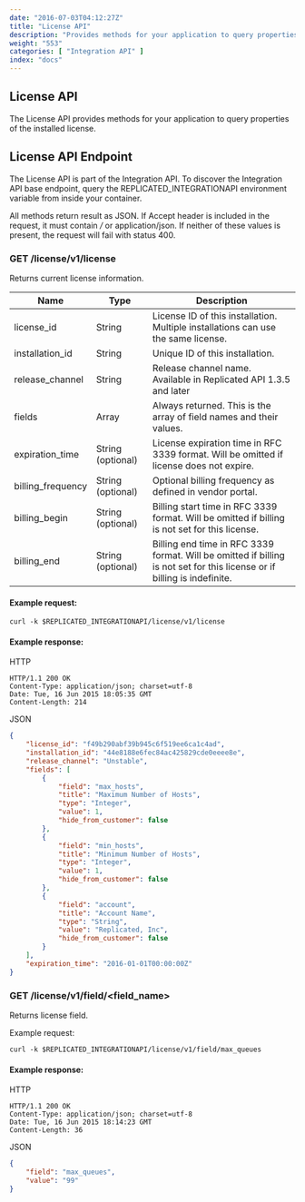 ```yaml
---
date: "2016-07-03T04:12:27Z"
title: "License API"
description: "Provides methods for your application to query properties of the installed license"
weight: "553"
categories: [ "Integration API" ]
index: "docs"
---
```


## License API

The License API provides methods for your application to query properties of the installed license.

## License API Endpoint

The License API is part of the Integration API. To discover the Integration API base endpoint, query the REPLICATED_INTEGRATIONAPI environment variable from inside your container.

All methods return result as JSON. If Accept header is included in the request, it must contain */* or application/json. If neither of these values is present, the request will fail with status 400.

### GET /license/v1/license

Returns current license information.

| Name | Type | Description |
|---|---|---|
| license_id | String | License ID of this installation. Multiple installations can use the same license. |
| installation_id | String | Unique ID of this installation. |
| release_channel | String | Release channel name. Available in Replicated API 1.3.5 and later |
| fields | Array | Always returned. This is the array of field names and their values. | 
| expiration_time | String (optional) | License expiration time in RFC 3339 format. Will be omitted if license does not expire. |
| billing_frequency | String (optional) | Optional billing frequency as defined in vendor portal. |
| billing_begin | String (optional) | Billing start time in RFC 3339 format. Will be omitted if billing is not set for this license. |
| billing_end | String (optional) | Billing end time in RFC 3339 format. Will be omitted if billing is not set for this license or if billing is indefinite. |

#### Example request:

```shell
curl -k $REPLICATED_INTEGRATIONAPI/license/v1/license
```

#### Example response:

HTTP
```shell
HTTP/1.1 200 OK
Content-Type: application/json; charset=utf-8
Date: Tue, 16 Jun 2015 18:05:35 GMT
Content-Length: 214
```

JSON
```json
{
    "license_id": "f49b290abf39b945c6f519ee6ca1c4ad",
    "installation_id": "44e8188e6fec84ac425829cde0eeee8e",
    "release_channel": "Unstable",
    "fields": [
        {
            "field": "max_hosts",
            "title": "Maximum Number of Hosts",
            "type": "Integer",
            "value": 1,
            "hide_from_customer": false
        },
        {
            "field": "min_hosts",
            "title": "Minimum Number of Hosts",
            "type": "Integer",
            "value": 1,
            "hide_from_customer": false
        },
        {
            "field": "account",
            "title": "Account Name",
            "type": "String",
            "value": "Replicated, Inc",
            "hide_from_customer": false
        }
    ],
    "expiration_time": "2016-01-01T00:00:00Z"
}
```

### GET /license/v1/field/<field_name>

Returns license field.

Example request:

```shell
curl -k $REPLICATED_INTEGRATIONAPI/license/v1/field/max_queues
```

#### Example response:

HTTP
```shell
HTTP/1.1 200 OK
Content-Type: application/json; charset=utf-8
Date: Tue, 16 Jun 2015 18:14:23 GMT
Content-Length: 36
```

JSON
```json
{
    "field": "max_queues",
    "value": "99"
}
```
